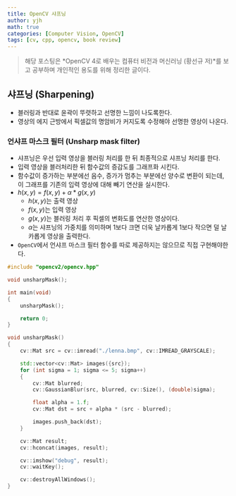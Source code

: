 ```yaml
---
title: OpenCV 샤프닝
author: yjh
math: true
categories: [Computer Vision, OpenCV]
tags: [cv, cpp, opencv, book review]
---
```


> 해당 포스팅은 *OpenCV 4로 배우는 컴퓨터 비전과 머신러닝 (황선규 저)*를 보고 공부하며 개인적인 용도를 위해 정리한 글이다.

## 샤프닝 (Sharpening)

- 블러링과 반대로 윤곽이 뚜렷하고 선명한 느낌이 나도록한다.
- 영상의 에지 근방에서 픽셀값의 명암비가 커지도록 수정해야 선명한 영상이 나온다.

### 언샤프 마스크 필터 (Unsharp mask filter)

- 샤프닝은 우선 입력 영상을 블러링 처리를 한 뒤 최종적으로 샤프닝 처리를 한다.
- 입력 영상을 블러처리한 뒤 함수값의 증감도를 그래프화 시킨다.
- 함수값이 증가하는 부분에선 음수, 증가가 멈추는 부분에선 양수로 변환이 되는데, 이 그래프를 기존의 입력 영상에 대해 빼기 연산을 실시한다.
- $h(x, y) = f(x, y) + \alpha * g(x, y)$
  - $h(x, y)$는 출력 영상
  - $f(x, y)$는 입력 영상
  - $g(x, y)$는 블러링 처리 후 픽셀의 변화도를 연산한 영상이다.
  - $\alpha$는 샤프닝의 가중치를 의미하며 $1$보다 크면 더욱 날카롭게 $1$보다 작으면 덜 날카롭게 영상을 출력한다.
- `OpenCV`에서 언샤프 마스크 필터 함수를 따로 제공하지는 않으므로 직접 구현해야한다.

```cpp
#include "opencv2/opencv.hpp"

void unsharpMask();

int main(void)
{
    unsharpMask();

    return 0;
}

void unsharpMask()
{
    cv::Mat src = cv::imread("./lenna.bmp", cv::IMREAD_GRAYSCALE);

    std::vector<cv::Mat> images({src});
    for (int sigma = 1; sigma <= 5; sigma++)
    {
        cv::Mat blurred;
        cv::GaussianBlur(src, blurred, cv::Size(), (double)sigma);

        float alpha = 1.f;
        cv::Mat dst = src + alpha * (src - blurred);

        images.push_back(dst);
    }

    cv::Mat result;
    cv::hconcat(images, result);

    cv::imshow("debug", result);
    cv::waitKey();

    cv::destroyAllWindows();
}
```
